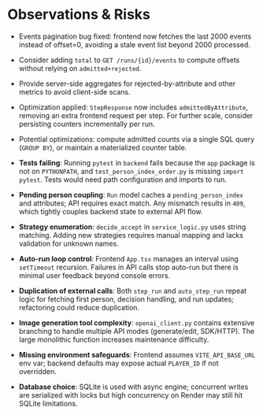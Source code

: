 # Observations & Risks

- Events pagination bug fixed: frontend now fetches the last 2000 events instead of offset=0, avoiding a stale event list beyond 2000 processed.
- Consider adding `total` to `GET /runs/{id}/events` to compute offsets without relying on `admitted+rejected`.
- Provide server-side aggregates for rejected-by-attribute and other metrics to avoid client-side scans.
- Optimization applied: `StepResponse` now includes `admittedByAttribute`, removing an extra frontend request per step. For further scale, consider persisting counters incrementally per run.
- Potential optimizations: compute admitted counts via a single SQL query (`GROUP BY`), or maintain a materialized counter table.

- **Tests failing**: Running `pytest` in `backend` fails because the `app` package is not on `PYTHONPATH`, and `test_person_index_order.py` is missing `import pytest`. Tests would need path configuration and imports to run.
- **Pending person coupling**: `Run` model caches a `pending_person_index` and attributes; API requires exact match. Any mismatch results in `409`, which tightly couples backend state to external API flow.
- **Strategy enumeration**: `decide_accept` in `service_logic.py` uses string matching. Adding new strategies requires manual mapping and lacks validation for unknown names.
- **Auto-run loop control**: Frontend `App.tsx` manages an interval using `setTimeout` recursion. Failures in API calls stop auto-run but there is minimal user feedback beyond console errors.
- **Duplication of external calls**: Both `step_run` and `auto_step_run` repeat logic for fetching first person, decision handling, and run updates; refactoring could reduce duplication.
- **Image generation tool complexity**: `openai_client.py` contains extensive branching to handle multiple API modes (generate/edit, SDK/HTTP). The large monolithic function increases maintenance difficulty.
- **Missing environment safeguards**: Frontend assumes `VITE_API_BASE_URL` env var; backend defaults may expose actual `PLAYER_ID` if not overridden.
- **Database choice**: SQLite is used with async engine; concurrent writes are serialized with locks but high concurrency on Render may still hit SQLite limitations.
